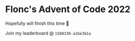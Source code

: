 # Flonc's Advent of Code 2022

Hopefully will finish this time 👀

Join my leaderboard @ `1560338-a1be3b1a`
